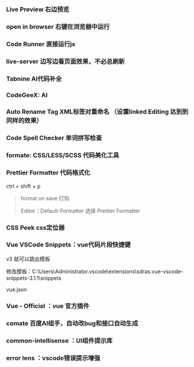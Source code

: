 ### Live Preview  右边预览

### open in browser  右键在浏览器中运行

### Code Runner  直接运行js

### live-server 边写边看页面效果，不必总刷新
### Tabnine AI代码补全

### CodeGeeX: AI

### Auto Rename Tag XML标签对重命名 （设置linked Editing 达到到同样的效果）
### Code Spell Checker 单词拼写检查

### **formate: CSS/LESS/SCSS   代码美化工具**

### Prettier Formatter   代码格式化

ctrl + shift + p

> format on save    打钩
>
> Editor：Default-Formatter 选择 Prettier Formatter

### **CSS Peek  css定位器**

### Vue VSCode Snippets：vue代码片段快捷键

v3 就可以跳出模板

修改模板：C:\Users\Administrator\.vscode\extensions\sdras.vue-vscode-snippets-3.1.1\snippets

vue.json

### Vue - Official ：vue 官方插件

### comate 百度AI组手，自动改bug和接口自动生成

### common-intellisense ：UI组件提示库

### error lens ：vscode错误提示增强

